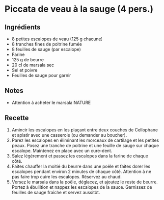 
# Piccata de veau à la sauge (4 pers.)

## Ingrédients
- 8 petites escalopes de veau (125 g chacune)
- 8 tranches fines de poitrine fumée
- 8 feuilles de sauge (par escalope) 
- Farine
- 125 g de beurre
- 20 cl de marsala sec
- Sel et poivre
- Feuilles de sauge pour garnir

## Notes
- Attention à acheter le marsala NATURE

## Recette
1. Amincir les escalopes en les plaçant entre deux couches de Cellophane et aplatir avec une casserole (ou demander au boucher).
2. Parez les escalopes en éliminant les morceaux de cartilage et les petites peaux. Posez une tranche de poitrine et une feuille de sauge sur chaque escalope. Maintenez en place avec un cure-dent.
3. Salez légèrement et passez les escalopes dans la farine de chaque côté.
4. Faites chauffer la moitié du beurre dans une poêle et faites dorer les escalopes pendant environ 2 minutes de chaque côté. Attention à ne pas faire trop cuire les escalopes. Réservez au chaud.
5. Versez le marsala dans la poêle, déglacez, et ajoutez le reste de beurre. Portez à ébullition et nappez les escalopes de la sauce. Garnissez de feuilles de sauge fraîche et servez aussitôt.
